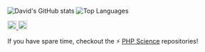 ![David's GitHub stats](https://github-readme-stats.vercel.app/api?username=DavidBelicza&show_icons=true&theme=radical)
![Top Languages](https://github-readme-stats.vercel.app/api/top-langs/?username=DavidBelicza&layout=compact&theme=radical)

<a href="https://www.linkedin.com/in/davidbelicza/" target="_blank">
  <img src="https://raw.githubusercontent.com/peterthehan/peterthehan/master/assets/linkedin.svg" Exper" width="20px" />
</a>

<a href="https://www.youracclaim.com/badges/2df4603a-db6b-4054-bbe4-a457ee85a21c/" target="_blank">
  <img src="https://avatars.githubusercontent.com/u/476009" width="20px" />
</a>

If you have spare time, checkout the ⚡ [PHP Science](https://github.com/PHP-Science) repositories!
